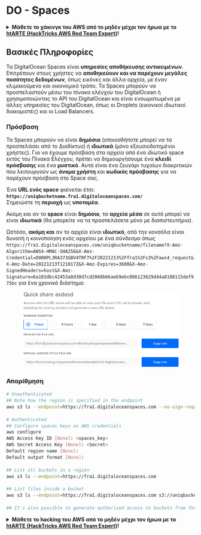 # DO - Spaces

<details>

<summary><strong>Μάθετε το χάκινγκ του AWS από το μηδέν μέχρι τον ήρωα με το</strong> <a href="https://training.hacktricks.xyz/courses/arte"><strong>htARTE (HackTricks AWS Red Team Expert)</strong></a><strong>!</strong></summary>

Άλλοι τρόποι για να υποστηρίξετε το HackTricks:

* Εάν θέλετε να δείτε την **εταιρεία σας να διαφημίζεται στο HackTricks** ή να **κατεβάσετε το HackTricks σε μορφή PDF** ελέγξτε τα [**ΣΧΕΔΙΑ ΣΥΝΔΡΟΜΗΣ**](https://github.com/sponsors/carlospolop)!
* Αποκτήστε το [**επίσημο PEASS & HackTricks swag**](https://peass.creator-spring.com)
* Ανακαλύψτε [**The PEASS Family**](https://opensea.io/collection/the-peass-family), τη συλλογή μας από αποκλειστικά [**NFTs**](https://opensea.io/collection/the-peass-family)
* **Εγγραφείτε στη** 💬 [**ομάδα Discord**](https://discord.gg/hRep4RUj7f) ή στη [**ομάδα telegram**](https://t.me/peass) ή **ακολουθήστε** μας στο **Twitter** 🐦 [**@hacktricks_live**](https://twitter.com/hacktricks_live)**.**
* **Μοιραστείτε τα χάκινγκ τρικς σας υποβάλλοντας PRs στα** [**HackTricks**](https://github.com/carlospolop/hacktricks) και [**HackTricks Cloud**](https://github.com/carlospolop/hacktricks-cloud) αποθετήρια του github.

</details>

## Βασικές Πληροφορίες

Τα DigitalOcean Spaces είναι **υπηρεσίες αποθήκευσης αντικειμένων**. Επιτρέπουν στους χρήστες να **αποθηκεύουν και να παρέχουν μεγάλες ποσότητες δεδομένων**, όπως εικόνες και άλλα αρχεία, με έναν κλιμακούμενο και οικονομικό τρόπο. Τα Spaces μπορούν να προσπελαστούν μέσω του πίνακα ελέγχου του DigitalOcean ή χρησιμοποιώντας το API του DigitalOcean και είναι ενσωματωμένα με άλλες υπηρεσίες του DigitalOcean, όπως οι Droplets (εικονικοί ιδιωτικοί διακομιστές) και οι Load Balancers.

### Πρόσβαση

Τα Spaces μπορούν να είναι **δημόσια** (οποιοσδήποτε μπορεί να τα προσπελάσει από το Διαδίκτυο) ή **ιδιωτικά** (μόνο εξουσιοδοτημένοι χρήστες). Για να έχουμε πρόσβαση στα αρχεία από ένα ιδιωτικό space εκτός του Πίνακα Ελέγχου, πρέπει να δημιουργήσουμε ένα **κλειδί πρόσβασης** και ένα **μυστικό**. Αυτά είναι ένα ζευγάρι τυχαίων διακριτικών που λειτουργούν ως **όνομα χρήστη** και **κωδικός πρόσβασης** για να παρέχουν πρόσβαση στο Space σας.

Ένα **URL ενός space** φαίνεται έτσι: **`https://uniqbucketname.fra1.digitaloceanspaces.com/`**\
Σημειώστε τη **περιοχή** ως **υποτομέα**.

Ακόμη και αν το **space** είναι **δημόσιο**, τα **αρχεία** **μέσα** σε αυτό μπορεί να είναι **ιδιωτικά** (θα μπορείτε να τα προσπελάσετε μόνο με διαπιστευτήρια).

Ωστόσο, **ακόμη και** αν το αρχείο είναι **ιδιωτικό**, από την κονσόλα είναι δυνατή η κοινοποίηση ενός αρχείου με ένα σύνδεσμο όπως `https://fra1.digitaloceanspaces.com/uniqbucketname/filename?X-Amz-Algorithm=AWS4-HMAC-SHA256&X-Amz-Credential=DO00PL3RA373GBV4TRF7%2F20221213%2Ffra1%2Fs3%2Faws4_request&X-Amz-Date=20221213T121017Z&X-Amz-Expires=3600&X-Amz-SignedHeaders=host&X-Amz-Signature=6a183dbc42453a8d30d7cd2068b66aeb9ebc066123629d44a8108115def975bc` για ένα χρονικό διάστημα:

<figure><img src="../../../.gitbook/assets/image (3) (2) (3).png" alt=""><figcaption></figcaption></figure>

### Απαρίθμηση
```bash
# Unauthenticated
## Note how the region is specified in the endpoint
aws s3 ls --endpoint=https://fra1.digitaloceanspaces.com --no-sign-request s3://uniqbucketname

# Authenticated
## Configure spaces keys as AWS credentials
aws configure
AWS Access Key ID [None]: <spaces_key>
AWS Secret Access Key [None]: <Secret>
Default region name [None]:
Default output format [None]:

## List all buckets in a region
aws s3 ls --endpoint=https://fra1.digitaloceanspaces.com

## List files inside a bucket
aws s3 ls --endpoint=https://fra1.digitaloceanspaces.com s3://uniqbucketname

## It's also possible to generate authorized access to buckets from the API
```
<details>

<summary><strong>Μάθετε το hacking του AWS από το μηδέν μέχρι τον ήρωα με το</strong> <a href="https://training.hacktricks.xyz/courses/arte"><strong>htARTE (HackTricks AWS Red Team Expert)</strong></a><strong>!</strong></summary>

Άλλοι τρόποι για να υποστηρίξετε το HackTricks:

* Εάν θέλετε να δείτε την **εταιρεία σας να διαφημίζεται στο HackTricks** ή να **κατεβάσετε το HackTricks σε μορφή PDF** ελέγξτε τα [**ΣΧΕΔΙΑ ΣΥΝΔΡΟΜΗΣ**](https://github.com/sponsors/carlospolop)!
* Αποκτήστε το [**επίσημο PEASS & HackTricks swag**](https://peass.creator-spring.com)
* Ανακαλύψτε [**την Οικογένεια PEASS**](https://opensea.io/collection/the-peass-family), τη συλλογή μας από αποκλειστικά [**NFTs**](https://opensea.io/collection/the-peass-family)
* **Εγγραφείτε στη** 💬 [**ομάδα Discord**](https://discord.gg/hRep4RUj7f) ή στη [**ομάδα telegram**](https://t.me/peass) ή **ακολουθήστε** μας στο **Twitter** 🐦 [**@hacktricks_live**](https://twitter.com/hacktricks_live)**.**
* **Μοιραστείτε τα hacking tricks σας υποβάλλοντας PRs στα** [**HackTricks**](https://github.com/carlospolop/hacktricks) και [**HackTricks Cloud**](https://github.com/carlospolop/hacktricks-cloud) αποθετήρια του github.

</details>
